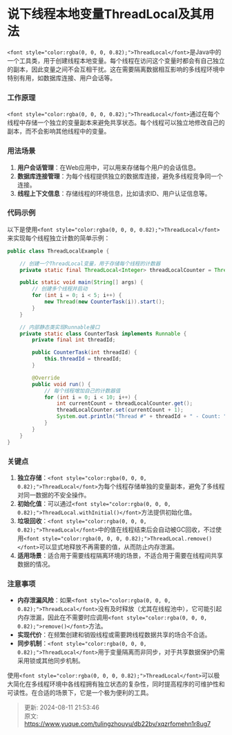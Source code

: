 # 说下线程本地变量ThreadLocal及其用法

`<font style="color:rgba(0, 0, 0, 0.82);">ThreadLocal</font>`<font style="color:rgba(0, 0, 0, 0.82);">是Java中的一个工具类，用于创建线程本地变量。每个线程在访问这个变量时都会有自己独立的副本，因此变量之间不会互相干扰。这在需要隔离数据相互影响的多线程环境中特别有用，如数据库连接、用户会话等。</font>

### <font style="color:rgba(0, 0, 0, 0.82);">工作原理</font>
`<font style="color:rgba(0, 0, 0, 0.82);">ThreadLocal</font>`<font style="color:rgba(0, 0, 0, 0.82);">通过在每个线程中存储一个独立的变量副本来避免共享状态。每个线程可以独立地修改自己的副本，而不会影响其他线程中的变量。</font>

### <font style="color:rgba(0, 0, 0, 0.82);">用法场景</font>
1. **<font style="color:rgba(0, 0, 0, 0.82);">用户会话管理</font>**<font style="color:rgba(0, 0, 0, 0.82);">：在Web应用中，可以用来存储每个用户的会话信息。</font>
2. **<font style="color:rgba(0, 0, 0, 0.82);">数据库连接管理</font>**<font style="color:rgba(0, 0, 0, 0.82);">：为每个线程提供独立的数据库连接，避免多线程竞争同一个连接。</font>
3. **<font style="color:rgba(0, 0, 0, 0.82);">线程上下文信息</font>**<font style="color:rgba(0, 0, 0, 0.82);">：存储线程的环境信息，比如请求ID、用户认证信息等。</font>

### <font style="color:rgba(0, 0, 0, 0.82);">代码示例</font>
<font style="color:rgba(0, 0, 0, 0.82);">以下是使用</font>`<font style="color:rgba(0, 0, 0, 0.82);">ThreadLocal</font>`<font style="color:rgba(0, 0, 0, 0.82);">来实现每个线程独立计数的简单示例：</font>

```java
public class ThreadLocalExample {  

    // 创建一个ThreadLocal变量，用于存储每个线程的计数器  
    private static final ThreadLocal<Integer> threadLocalCounter = ThreadLocal.withInitial(() -> 0);  

    public static void main(String[] args) {  
        // 创建多个线程并启动  
        for (int i = 0; i < 5; i++) {  
            new Thread(new CounterTask(i)).start();  
        }  
    }  

    // 内部静态类实现Runnable接口  
    private static class CounterTask implements Runnable {  
        private final int threadId;  

        public CounterTask(int threadId) {  
            this.threadId = threadId;  
        }  

        @Override  
        public void run() {  
            // 每个线程增加自己的计数器值  
            for (int i = 0; i < 10; i++) {  
                int currentCount = threadLocalCounter.get();  
                threadLocalCounter.set(currentCount + 1);  
                System.out.println("Thread #" + threadId + " - Count: " + threadLocalCounter.get());  
            }  
        }  
    }  
}
```

### <font style="color:rgba(0, 0, 0, 0.82);">关键点</font>
1. **<font style="color:rgba(0, 0, 0, 0.82);">独立存储</font>**<font style="color:rgba(0, 0, 0, 0.82);">：</font>`<font style="color:rgba(0, 0, 0, 0.82);">ThreadLocal</font>`<font style="color:rgba(0, 0, 0, 0.82);">为每个线程存储单独的变量副本，避免了多线程对同一数据的不安全操作。</font>
2. **<font style="color:rgba(0, 0, 0, 0.82);">初始化值</font>**<font style="color:rgba(0, 0, 0, 0.82);">：可以通过</font>`<font style="color:rgba(0, 0, 0, 0.82);">ThreadLocal.withInitial()</font>`<font style="color:rgba(0, 0, 0, 0.82);">方法提供初始化值。</font>
3. **<font style="color:rgba(0, 0, 0, 0.82);">垃圾回收</font>**<font style="color:rgba(0, 0, 0, 0.82);">：</font>`<font style="color:rgba(0, 0, 0, 0.82);">ThreadLocal</font>`<font style="color:rgba(0, 0, 0, 0.82);">中的值在线程结束后会自动被GC回收，不过使用</font>`<font style="color:rgba(0, 0, 0, 0.82);">ThreadLocal.remove()</font>`<font style="color:rgba(0, 0, 0, 0.82);">可以显式地释放不再需要的值，从而防止内存泄漏。</font>
4. **<font style="color:rgba(0, 0, 0, 0.82);">适用场景</font>**<font style="color:rgba(0, 0, 0, 0.82);">：适合用于需要线程隔离环境的场景，不适合用于需要在线程间共享数据的情况。</font>

### <font style="color:rgba(0, 0, 0, 0.82);">注意事项</font>
+ **<font style="color:rgba(0, 0, 0, 0.82);">内存泄漏风险</font>**<font style="color:rgba(0, 0, 0, 0.82);">：如果</font>`<font style="color:rgba(0, 0, 0, 0.82);">ThreadLocal</font>`<font style="color:rgba(0, 0, 0, 0.82);">没有及时释放（尤其在线程池中），它可能引起内存泄漏，因此在不需要时应调用</font>`<font style="color:rgba(0, 0, 0, 0.82);">remove()</font>`<font style="color:rgba(0, 0, 0, 0.82);">方法。</font>
+ **<font style="color:rgba(0, 0, 0, 0.82);">实现代价</font>**<font style="color:rgba(0, 0, 0, 0.82);">：在频繁创建和销毁线程或需要跨线程数据共享的场合不合适。</font>
+ **<font style="color:rgba(0, 0, 0, 0.82);">同步机制</font>**<font style="color:rgba(0, 0, 0, 0.82);">：</font>`<font style="color:rgba(0, 0, 0, 0.82);">ThreadLocal</font>`<font style="color:rgba(0, 0, 0, 0.82);">用于变量隔离而非同步，对于共享数据保护仍需采用锁或其他同步机制。</font>

<font style="color:rgba(0, 0, 0, 0.82);">使用</font>`<font style="color:rgba(0, 0, 0, 0.82);">ThreadLocal</font>`<font style="color:rgba(0, 0, 0, 0.82);">可以极大简化在多线程环境中各线程拥有独立状态的复杂性，同时提高程序的可维护性和可读性。在合适的场景下，它是一个极为便利的工具。</font>



> 更新: 2024-08-11 21:53:46  
> 原文: <https://www.yuque.com/tulingzhouyu/db22bv/xqzrfomehn1r8ug7>